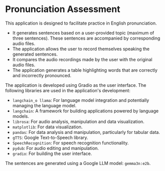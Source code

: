 # Pronunciation Assessment

This application is designed to facilitate practice in English pronunciation.

- It generates sentences based on a user-provided topic (maximum of three sentences).  These sentences are accompanied by corresponding audio files.
- The application allows the user to record themselves speaking the generated sentences.
- It compares the audio recordings made by the user with the original audio files.
- The application generates a table highlighting words that are correctly and incorrectly pronounced.

The application is developed using Gradio as the user interface. The following libraries are used in the application's development:

- `langchain_o llama`:  For language model integration and potentially managing the language model.
- `langchain`:  A framework for building applications powered by language models.
- `librosa`:  For audio analysis, manipulation and data visualization.
- `matplotlib`:  For data visualization.
- `pandas`:  For data analysis and manipulation, particularly for tabular data.
- `gTTS`:  Google Text-to-Speech library.
- `SpeechRecognition`:  For speech recognition functionality.
- `pydub`:  For audio editing and manipulation.
- `gradio`:  For building the user interface.

The sentences are generated using a Google LLM model: `gemma3n:e2b`.
